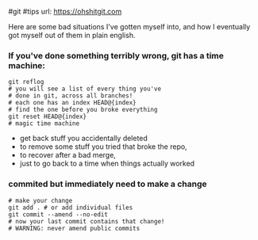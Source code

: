 #git #tips
url: https://ohshitgit.com


Here are some bad situations I've gotten myself into, and how I eventually got myself out of them in plain english.  

### If you've done something terribly wrong, git has a time machine: 

```git
git reflog
# you will see a list of every thing you've
# done in git, across all branches!
# each one has an index HEAD@{index}
# find the one before you broke everything
git reset HEAD@{index}
# magic time machine
```

- get back stuff you accidentally deleted
- to remove some stuff you tried that broke the repo,
- to recover after a bad merge,
- just to go back to a time when things actually worked  

### commited but immediately need to make a change
```git
# make your change
git add . # or add individual files
git commit --amend --no-edit
# now your last commit contains that change!
# WARNING: never amend public commits
```  

